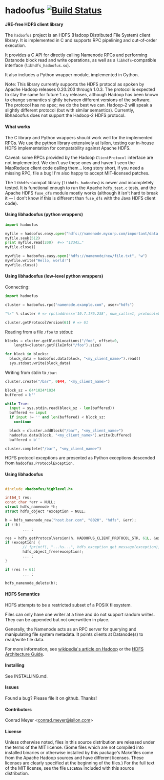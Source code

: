hadoofus [![Build Status](https://travis-ci.org/cemeyer/hadoofus.png?branch=master)](https://travis-ci.org/cemeyer/hadoofus)
==============

#### JRE-free HDFS client library

The `hadoofus` project is an HDFS (Hadoop Distributed File System) client
library. It is implemented in C and supports RPC pipelining and out-of-order
execution.

It provides a C API for directly calling Namenode RPCs and performing Datanode
block read and write operations, as well as a `libhdfs`-compatible interface
(`libhdfs_hadoofus.so`).

It also includes a Python wrapper module, implemented in Cython.

Note: This library currently supports the HDFS protocol as spoken by Apache
Hadoop releases 0.20.203 through 1.0.3. The protocol is expected to stay the
same for future 1.x.y releases, although Hadoop has been known to change
semantics slightly between different versions of the software. The protocol has
no spec; we do the best we can. Hadoop-2 will speak a slightly different
protocol (but with similar semantics). Currently, libhadoofus does not support
the Hadoop-2 HDFS protocol.

#### What works

The C library and Python wrappers should work well for the implemented RPCs. We
use the python library extensively at Isilon, testing our in-house HDFS
implementation for compatability against Apache HDFS.

Caveat: some RPCs provided by the Hadoop `ClientProtocol` interface are not
implemented. We don't use these ones and haven't seen the MapReduce client code
calling them... long story short, if you need a missing RPC, file a bug! I'm
also happy to accept MIT-licensed patches.

The `libhdfs`-compat library (`libhdfs_hadoofus`) is newer and incompletely
tested. It is functional enough to run the Apache `hdfs_test.c` tests, and
the Apache HDFS `fuse_dfs` module mostly works (although it isn't hard to break
it — I don't know if this is different than `fuse_dfs` with the Java HDFS
client code).

#### Using libhadoofus (python wrappers)

```py
import hadoofus

myfile = hadoofus.easy.open("hdfs://namenode.mycorp.com/important/data.txt")
myfile.seek(512)
print myfile.read(200)  #=> "12345…"
myfile.close()

mywfile = hadoofus.easy.open("hdfs://namenode/new/file.txt", "w")
mywfile.write("Hello, world!")
mywfile.close()
```

#### Using libhadoofus (low-level python wrappers)

Connecting:

```py
import hadoofus

cluster = hadoofus.rpc("namenode.example.com", user="hdfs")

"%r" % cluster # => rpc(address='10.7.176.238', num_calls=1, protocol=80, user='hdfs')

cluster.getProtocolVersion(61) # => 61
```

Reading from a file `/foo` to stdout:

```py
blocks = cluster.getBlockLocations("/foo", offset=0,
    length=cluster.getFileInfo("/foo").size)

for block in blocks:
  block_data = hadoofus.data(block, "<my_client_name>").read()
  sys.stdout.write(block_data)
```

Writing from stdin to `/bar`:

```py
cluster.create("/bar", 0644, "<my_client_name>")

block_sz = 64*1024*1024
buffered = b''

while True:
  input = sys.stdin.read(block_sz - len(buffered))
  buffered += input
  if input != '' and len(buffered) < block_sz:
    continue

  block = cluster.addBlock("/bar", "<my_client_name>")
  hadoofus.data(block, "<my_client_name>").write(buffered)
  buffered = b''

cluster.complete("/bar", "<my_client_name>")
```

HDFS protocol exceptions are presented as Python exceptions descended from
`hadoofus.ProtocolException`.

#### Using libhadoofus

```c

#include <hadoofus/highlevel.h>

int64_t res;
const char *err = NULL;
struct hdfs_namenode *h;
struct hdfs_object *exception = NULL;

h = hdfs_namenode_new("host.bar.com", "8020", "hdfs", &err);
if (!h)
        ... ;

res = hdfs_getProtocolVersion(h, HADOOFUS_CLIENT_PROTOCOL_STR, 61L, &exception);
if (exception) {
        // fprintf(, "...%s...", hdfs_exception_get_message(exception));
        hdfs_object_free(exception);
        ... ;
}

if (res != 61)
        ... ;

hdfs_namenode_delete(h);
```

#### HDFS Semantics

HDFS attempts to be a restricted subset of a POSIX filesystem.

Files can only have one writer at a time and do not support random writes. They
can be appended but not overwritten in place.

Generally, the Namenode acts as an RPC server for querying and manipulating
file system metadata. It points clients at Datanode(s) to read/write file data.

For more information, see [wikipedia's article on Hadoop][0] or the
[HDFS Architecture Guide][1].

[0]: https://en.wikipedia.org/wiki/Apache_Hadoop#Hadoop_Distributed_File_System "Hadoop Distributed File System"
[1]: https://hadoop.apache.org/common/docs/r1.0.0/hdfs_design.html

#### Installing

See INSTALLING.md.

#### Issues

Found a bug? Please file it on github. Thanks!

#### Contributors

Conrad Meyer &lt;conrad.meyer@isilon.com&gt;

#### License

Unless otherwise noted, files in this source distribution are released under
the terms of the MIT license. (Some files which are not compiled into installed
binaries or otherwise installed by this package's Makefiles come from the
Apache Hadoop sources and have different licenses. These licenses are clearly
specified at the beginning of the files.) For the full text of the MIT license,
see the file `LICENSE` included with this source distribution.
